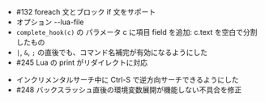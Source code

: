 - #132 foreach 文とブロック if 文をサポート
- オプション --lua-file
- `complete_hook(c)` の パラメータ c に項目 field を追加: c.text を空白で分割したもの
- `|`, `&`, `;` の直後でも、コマンド名補完が有効になるようにした
- #245 Lua の print がリダイレクトに対応
* インクリメンタルサーチ中に Ctrl-S で逆方向サーチできるようにした
* #248 バックスラッシュ直後の環境変数展開が機能しない不具合を修正
